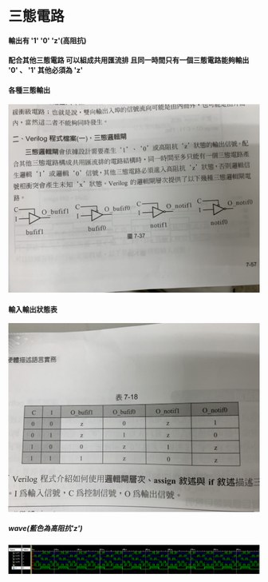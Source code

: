 # 三態電路 </br>
#### 輸出有 '1' '0' 'z'(高阻抗) </br>
#### 配合其他三態電路 可以組成共用匯流排 且同一時間只有一個三態電路能夠輸出 '0' 、 '1' 其他必須為 'z' </br>
#### 各種三態輸出 </br>
![img](https://github.com/stevengigi/digital_design__prac/blob/main/tri_state_port/S__11739144.jpg)
#### 輸入輸出狀態表 </br>
![img](https://github.com/stevengigi/digital_design__prac/blob/main/tri_state_port/S__11739146.jpg)

##### wave(藍色為高阻抗'z')
![img](https://github.com/stevengigi/digital_design__prac/blob/main/tri_state_port/wave.PNG)
